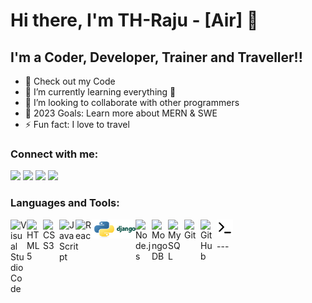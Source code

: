 # Hi there, I'm TH-Raju - [Air] 👋 

## I'm a Coder, Developer, Trainer and Traveller!!

- 🔭 Check out my Code
- 🌱 I’m currently learning everything 🤣
- 👯 I’m looking to collaborate with other programmers
- 🥅 2023 Goals: Learn more about MERN & SWE
- ⚡ Fun fact: I love to travel 

### Connect with me:
<div>
  <a href="https://www.facebook.com/rjraju.r8" target="_blank"><img src="https://img.shields.io/badge/-Facebook-%23E4505F?style=for-the-badge&logo=facebook&logoColor=white" target="_blank"></a> 
  <a href="https://www.linkedin.com/in/th-raju" target="_blank"><img src="https://img.shields.io/badge/-LinkedIn-%230077B5?style=for-the-badge&logo=linkedin&logoColor=white" target="_blank"></a> 
  <a href = "mailto:rajukhan894200@gmail.com"><img src="https://img.shields.io/badge/-Gmail-%23333?style=for-the-badge&logo=gmail&logoColor=white" target="_blank"></a>
  <a href="https://www.instagram.com/th_raju.r8" target="_blank"><img src="https://img.shields.io/badge/-Instagram-%23E4405F?style=for-the-badge&logo=instagram&logoColor=white" target="_blank"></a>
 
  
 
</div>

### Languages and Tools:

<img align="left" alt="Visual Studio Code" width="26px" src="https://cdn.jsdelivr.net/gh/devicons/devicon/icons/vscode/vscode-original.svg">
<img align="left" alt="HTML5" width="26px" src="https://cdn.jsdelivr.net/gh/devicons/devicon/icons/html5/html5-original.svg">
<img align="left" alt="CSS3" width="26px" src="https://cdn.jsdelivr.net/gh/devicons/devicon/icons/css3/css3-original.svg">
<img align="left" alt="JavaScript" width="26px" src="https://cdn.jsdelivr.net/gh/devicons/devicon/icons/javascript/javascript-original.svg">
<img align="left" alt="React" width="26px" src="https://cdn.jsdelivr.net/gh/devicons/devicon/icons/react/react-original.svg">
<img align="left" alt="Rafa-Python" height="30" width="40" src="https://raw.githubusercontent.com/devicons/devicon/master/icons/python/python-original.svg">
<img align="left" alt="Django" width="30px" src="./django.svg">
<img align="left" alt="Node.js" width="26px" src="https://cdn.jsdelivr.net/gh/devicons/devicon/icons/nodejs/nodejs-original.svg">
<img align="left" alt="MongoDB" width="26px" src="https://cdn.jsdelivr.net/gh/devicons/devicon/icons/mongodb/mongodb-original.svg">
<img align="left" alt="MySQL" width="26px" src="https://cdn.jsdelivr.net/gh/devicons/devicon/icons/mysql/mysql-original.svg" >
<img align="left" alt="Git" width="26px" src="https://cdn.jsdelivr.net/gh/devicons/devicon/icons/git/git-original.svg">
<img align="left" alt="GitHub" width="26px" src="https://user-images.githubusercontent.com/3369400/139447912-e0f43f33-6d9f-45f8-be46-2df5bbc91289.png">
<img align="left" alt="Terminal" width="26px" color ="white" src="./terminal-light.svg">
<br />
<br />
---









[instagram]: https://www.instagram.com/th_raju.r8
[linkedin]: https://www.linkedin.com/in/th-raju
[facebook]: https://www.facebook.com/rjraju.r8

